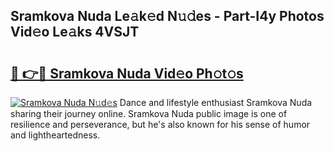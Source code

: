 ## Sramkova Nuda Le𝚊k𝚎d N𝚞𝚍es - Part-I4y Photos Vid𝚎o Le𝚊ks 4VSJT

# <h2><a href="http://fbeml5u.evod.top/?m=Sramkova+Nuda">🔗 👉🔴 Sramkova Nuda Vid𝚎o Ph𝚘t𝚘s</a></h2>

[![Sramkova Nuda N𝚞d𝚎s](https://i.imgur.com/8V9OHl7.gif)](http://fbeml5u.evod.top/?m=Sramkova+Nuda)
Dance and lifestyle enthusiast Sramkova Nuda sharing their journey online. Sramkova Nuda public image is one of resilience and perseverance, but he's also known for his sense of humor and lightheartedness. 
